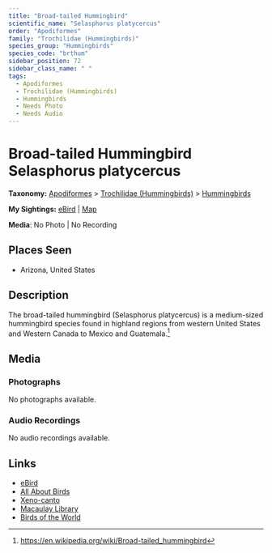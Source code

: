```yaml
---
title: "Broad-tailed Hummingbird"
scientific_name: "Selasphorus platycercus"
order: "Apodiformes"
family: "Trochilidae (Hummingbirds)"
species_group: "Hummingbirds"
species_code: "brthum"
sidebar_position: 72
sidebar_class_name: " "
tags: 
  - Apodiformes
  - Trochilidae (Hummingbirds)
  - Hummingbirds
  - Needs Photo
  - Needs Audio
---
```


# Broad-tailed Hummingbird <span className='sci_name'>Selasphorus platycercus</span>

**Taxonomy:** [Apodiformes](/tags/apodiformes) > [Trochilidae (Hummingbirds)](/tags/trochilidae-hummingbirds) > [Hummingbirds](/tags/hummingbirds)

**My Sightings:** [eBird](https://ebird.org/lifelist?r=world&time=life&spp=brthum) | [Map](/map?species_code=brthum)

**Media**: No Photo | No Recording

## Places Seen

* Arizona, United States

## Description
The broad-tailed hummingbird (Selasphorus platycercus) is a medium-sized hummingbird species found in highland regions from western United States and Western Canada to Mexico and Guatemala.[^1]

[^1]: https://en.wikipedia.org/wiki/Broad-tailed_hummingbird

## Media
### Photographs
No photographs available.

### Audio Recordings
No audio recordings available.

## Links
* [eBird](https://ebird.org/species/brthum) 
* [All About Birds](https://www.allaboutbirds.org/guide/brthum) 
* [Xeno-canto](https://www.xeno-canto.org/species/selasphorus-platycercus) 
* [Macaulay Library](https://search.macaulaylibrary.org/catalog?taxonCode=brthum&sort=rating_rank_desc)
* [Birds of the World](https://birdsoftheworld.org/bow/species/brthum)
